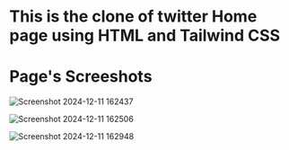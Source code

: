 # This is the clone of twitter Home page using HTML and Tailwind CSS

# Page's Screeshots

![Screenshot 2024-12-11 162437](https://github.com/user-attachments/assets/7a671c26-8369-452d-a467-6e31e0f3f411)


![Screenshot 2024-12-11 162506](https://github.com/user-attachments/assets/2a7a37d1-38f0-4be2-b218-82ca071ad95a)

![Screenshot 2024-12-11 162948](https://github.com/user-attachments/assets/c77de6c8-0309-4b8a-ac26-faa84f8c9770)
